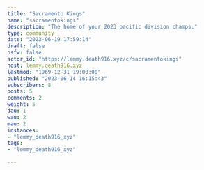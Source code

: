 ```yaml
---
title: "Sacramento Kings" 
name: "sacramentokings"
description: "The home of your 2023 pacific division champs."
type: community
date: "2023-06-19 17:59:14"
draft: false
nsfw: false
actor_id: "https://lemmy.death916.xyz/c/sacramentokings"
host: lemmy.death916.xyz
lastmod: "1969-12-31 19:00:00"
published: "2023-06-14 16:15:43"
subscribers: 8
posts: 5
comments: 2
weight: 5
dau: 1
wau: 2
mau: 2
instances:
- "lemmy_death916_xyz"
tags: 
- "lemmy_death916_xyz"

---
```

